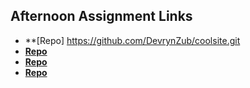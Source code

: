 ## Afternoon Assignment Links

* **[Repo] https://github.com/DevrynZub/coolsite.git
* **[Repo](https://github.com/DevrynZub/<ASSIGNMENT_REPO>)**
* **[Repo](https://github.com/DevrynZub/<ASSIGNMENT_REPO>)**
* **[Repo](https://github.com/DevrynZub/<ASSIGNMENT_REPO>)**
